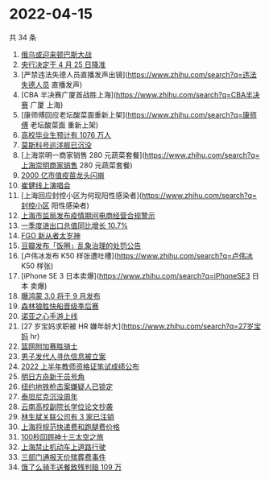 # 2022-04-15

共 34 条

<!-- BEGIN -->
<!-- 最后更新时间 Fri Apr 15 2022 21:23:36 GMT+0800 (China Standard Time) -->

1. [俄乌或迎来顿巴斯大战](https://www.zhihu.com/search?q=顿巴斯大战)
1. [央行决定于 4 月 25 日降准](https://www.zhihu.com/search?q=央行下调金融机构存款准备金率)
1. [严禁违法失德人员直播发声出镜](https://www.zhihu.com/search?q=违法失德人员 直播发声)
1. [CBA 半决赛广厦首战胜上海](https://www.zhihu.com/search?q=CBA半决赛 广厦 上海)
1. [康师傅回应老坛酸菜面重新上架](https://www.zhihu.com/search?q=康师傅 老坛酸菜面 重新上架)
1. [高校毕业生预计有 1076 万人](https://www.zhihu.com/search?q=高校毕业生数量)
1. [莫斯科号巡洋舰已沉没](https://www.zhihu.com/search?q=莫斯科号巡洋舰)
1. [上海崇明一商家销售 280 元蔬菜套餐](https://www.zhihu.com/search?q=上海崇明商家销售 280 元蔬菜套餐)
1. [2000 亿市值疫苗龙头闪崩](https://www.zhihu.com/search?q=疫苗龙头智飞生物)
1. [崔健线上演唱会](https://www.zhihu.com/search?q=崔健线上演唱会)
1. [上海回应封控小区为何现阳性感染者](https://www.zhihu.com/search?q=封控小区 阳性感染者)
1. [上海市监局发布疫情期间电商经营合规警示](https://www.zhihu.com/search?q=上海发布疫情期间电商经营合规警示)
1. [一季度进出口总值同比增长 10.7%](https://www.zhihu.com/search?q=一季度外贸进出口总值)
1. [FGO 新从者太岁神](https://www.zhihu.com/search?q=FGO太岁神)
1. [豆瓣发布「饭圈」乱象治理的处罚公告](https://www.zhihu.com/search?q=豆瓣发布处罚公告)
1. [卢伟冰发布 K50 样张遭吐槽](https://www.zhihu.com/search?q=卢伟冰 K50 样张)
1. [iPhone SE 3 日本卖爆](https://www.zhihu.com/search?q=iPhoneSE3 日本 卖爆)
1. [曝鸿蒙 3.0 将于 9 月发布](https://www.zhihu.com/search?q=鸿蒙3.0将发布)
1. [森林狼胜快船晋级季后赛](https://www.zhihu.com/search?q=森林狼晋级季后赛)
1. [诺亚之心手游上线](https://www.zhihu.com/search?q=诺亚之心)
1. [27 岁宝妈求职被 HR 嫌年龄大](https://www.zhihu.com/search?q=27岁宝妈 hr)
1. [篮网附加赛胜骑士](https://www.zhihu.com/search?q=篮网附加赛)
1. [男子发代人寻仇信息被立案](https://www.zhihu.com/search?q=男子发代人寻仇信息)
1. [2022 上半年教师资格证笔试成绩公布](https://www.zhihu.com/search?q=教师资格证笔试成绩公布)
1. [明日方舟新干员号角](https://www.zhihu.com/search?q=明日方舟新六星号角)
1. [纽约地铁枪击案嫌疑人已锁定](https://www.zhihu.com/search?q=纽约地铁枪击案)
1. [泰坦尼克沉没周年](https://www.zhihu.com/search?q=泰坦尼克号)
1. [云南高校副院长学位论文抄袭](https://www.zhihu.com/search?q=云南高校副院长抄袭)
1. [林生斌关联公司有 3 家已注销](https://www.zhihu.com/search?q=林生斌关联公司已注销)
1. [上海将规范快递费和跑腿费价格](https://www.zhihu.com/search?q=上海快递费价格)
1. [100秒回顾神十三太空之旅](https://www.zhihu.com/search?q=神十三回家)
1. [上海禁止机动车上道路行驶](https://www.zhihu.com/search?q=上海疫情防控)
1. [三部门通报天价殡葬费事件](https://www.zhihu.com/search?q=天价殡葬费)
1. [饿了么骑手送餐致残判赔 109 万](https://www.zhihu.com/search?q=饿了么骑手)

<!-- END -->
